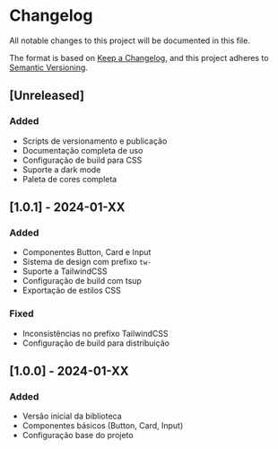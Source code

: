 # Changelog

All notable changes to this project will be documented in this file.

The format is based on [Keep a Changelog](https://keepachangelog.com/en/1.0.0/),
and this project adheres to [Semantic Versioning](https://semver.org/spec/v2.0.0.html).

## [Unreleased]

### Added
- Scripts de versionamento e publicação
- Documentação completa de uso
- Configuração de build para CSS
- Suporte a dark mode
- Paleta de cores completa

## [1.0.1] - 2024-01-XX

### Added
- Componentes Button, Card e Input
- Sistema de design com prefixo `tw-`
- Suporte a TailwindCSS
- Configuração de build com tsup
- Exportação de estilos CSS

### Fixed
- Inconsistências no prefixo TailwindCSS
- Configuração de build para distribuição

## [1.0.0] - 2024-01-XX

### Added
- Versão inicial da biblioteca
- Componentes básicos (Button, Card, Input)
- Configuração base do projeto
